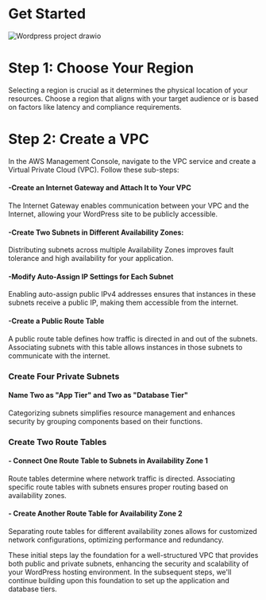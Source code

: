 # Get Started
![Wordpress project drawio](https://github.com/yvanbinda/Host-Wordpress-in-AWS/assets/146278316/0af4d3d0-9240-4d57-b828-86f173cf59bf)

# Step 1: Choose Your Region
Selecting a region is crucial as it determines the physical location of your resources. Choose a region that aligns with your target audience or is based on factors like latency and compliance requirements.
# Step 2: Create a VPC
In the AWS Management Console, navigate to the VPC service and create a Virtual Private Cloud (VPC). 
Follow these sub-steps: 

#### -**Create an Internet Gateway and Attach It to Your VPC**
The Internet Gateway enables communication between your VPC and the Internet, allowing your WordPress site to be publicly accessible.
#### -**Create Two Subnets in Different Availability Zones:**
 Distributing subnets across multiple Availability Zones improves fault tolerance and high availability for your application.
#### -**Modify Auto-Assign IP Settings for Each Subnet**
Enabling auto-assign public IPv4 addresses ensures that instances in these subnets receive a public IP, making them accessible from the internet.
#### -**Create a Public Route Table**
A public route table defines how traffic is directed in and out of the subnets. Associating subnets with this table allows instances in those subnets to communicate with the internet.
### **Create Four Private Subnets**
#### **Name Two as "App Tier" and Two as "Database Tier"**
Categorizing subnets simplifies resource management and enhances security by grouping components based on their functions.
### **Create Two Route Tables**
#### **- Connect One Route Table to Subnets in Availability Zone 1**
Route tables determine where network traffic is directed. Associating specific route tables with subnets ensures proper routing based on availability zones.
#### **- Create Another Route Table for Availability Zone 2**
Separating route tables for different availability zones allows for customized network configurations, optimizing performance and redundancy.

These initial steps lay the foundation for a well-structured VPC that provides both public and private subnets, enhancing the security and scalability of your WordPress hosting environment. In the subsequent steps, we'll continue building upon this foundation to set up the application and database tiers.
